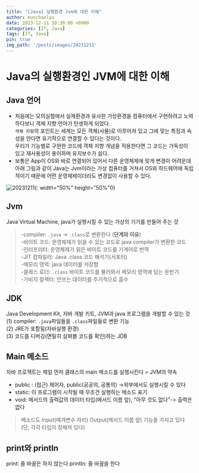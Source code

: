 ```yaml
---
title: "[Java] 실행환경 Jvm에 대한 이해"
author: eunchaelyu
date: 2023-12-11 10:30:00 +0900
categories: [IT, Java]
tags: [IT, Java]
pin: true
img_path: '/posts/images/20231211'
---
```


# Java의 실행환경인 JVM에 대한 이해      
## Java 언어  
- 처음에는 모의실험에서 실제환경과 유사한 가상환경을 컴퓨터에서 구현하려고 노력하다보니 객체 지향 언어가 탄생하게 되었다.    
  ``객체 지향``의 포인트는 세계는 모든 객체(사물)로 이루어져 있고 그에 맞는 특징과 속성을 안다면 유기적으로 연결할 수 있다는 것이다.    
  우리가 기능별로 구현한 코드에 객체 지향 개념을 적용한다면 그 코드는 가독성이 있고 재사용성이 용이하며 유지보수가 쉽다.     
- 보통은 App이 OS와 바로 연결되어 있어서 다른 운영체제에 맞게 변경이 어려운데     
아래 그림과 같이 Java는 Jvm이라는 가상 컴퓨터를 거쳐서 OS와 하드웨어에 독립적이기 때문에 어떤 운영체제이더라도 변경없이 사용할 수 있다.              
    
![20231211](https://github.com/eunchaelyu/eunchaelyu.github.io/assets/119996957/b1458578-d09e-4704-8e49-d8cbd0bb719e){: width="50%" height="50%"0}    

## Jvm   
  Java Virtual Machine, java가 실행시킬 수 있는 가상의 기기를 만들어 주는 것          
> -compiler:  ``.java`` -> ``.class``로 변환한다  (**단계와 이유**)        
> -바이트 코드: 운영체제가 읽을 수 있는 코드로 java compiler가 변환한 코드      
> -인터프리터: 운영체제가 읽은 바이트 코드를 기계어로 번역  
> -JIT 컴파일러: Java .class 코드 해석기(서포터)  
> -메모리 영역: java 데이터를 저장함  
> -클래스 로더: ``.class`` 바이트 코드를 불러와서 메모리 영역에 담는 운반기  
> -가비지 컬렉터: 안쓰는 데이터를 주기적으로 흡수


## JDK
  Java Development Kit, 자바 개발 키트, JVM과 java 프로그램을 개발할 수 있는 것      
(1) compiler: ``.java``파일들을 ``.class``파일들로 변환 기능      
(2) JRE가 포함됨(자바실행 환경)      
(3) 코드를 디버깅(면밀히 살펴볼 코드를 확인)하는 JDB    

## Main 메소드  
  자바 프로젝트는 제일 먼저 클래스의 main 메소드를 실행시킨다 = JVM의 약속  

- public : (접근) 제어자, public(공공의, 공통의) ->외부에서도 실행시킬 수 있다        
- static: 이 프로그램이 시작될 때 무조건 실행하는 메소드 표기      
- void: 메서드의 출력값의 데이터 타입(메서드 이름 앞), "아무 것도 없다"-> 출력은 없다      

> 메소드도 Input(매개변수 자리) Output(메서드 이름 앞) 기능을 가지고 있다 (단, 각각 타입이 정해져 있다)      

## print와 println
print: 줄 바꿈은 하지 않는다
println: 줄 바꿈을 한다
